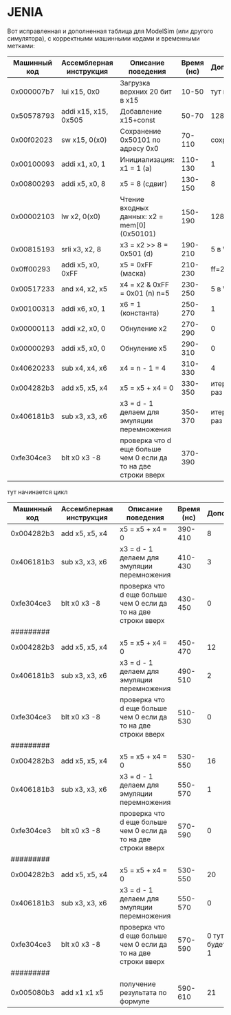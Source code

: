 # JENIA
Вот исправленная и дополненная таблица для ModelSim (или другого симулятора), с корректными машинными кодами и временными метками:

| Машинный код  | Ассемблерная инструкция        | Описание поведения                                                                  | Время (нс) | Дополнительно                     |
|---------------|--------------------------------|-------------------------------------------------------------------------------------|------------|-----------------------------------|
| 0x000007b7    | lui x15, 0x0                   | Загрузка верхних 20 бит  в x15                                                     | 10-50      |  тут нолик                         |
| 0x50578793    | addi x15, x15, 0x505           | Добавление x15+const                                                               | 50-70      |  1285 наш                          |
| 0x00f02023    | sw x15, 0(x0)                  | Сохранение 0x50101 по адресу 0x0                                                   | 70-110     |  сохраняется                       |
| 0x00100093    | addi x1, x0, 1                 | Инициализация: x1 = 1 (a)                                                          | 110-130    |  1                                 |
| 0x00800293    | addi x5, x0, 8                 | x5 = 8 (сдвиг)                                                                     | 130-150    |  8                                 |
| 0x00002103    | lw x2, 0(x0)                   | Чтение входных данных: x2 = mem[0] (0x50101)                                       | 150-190    |  1285 в WD                         |
| 0x00815193    | srli x3, x2, 8                 | x3 = x2 >> 8 = 0x501 (d)                                                           | 190-210    |  5 в WD                            |
| 0x0ff00293    | addi x5, x0, 0xFF              | x5 = 0xFF (маска)                                                                  | 210-230    |  ff=255                            |
| 0x00517233    | and x4, x2, x5                 | x4 = x2 & 0xFF = 0x01 (n)   n=5                                                    | 230-250    |  5 в WD                            |
| 0x00100313    | addi x6, x0, 1                 | x6 = 1 (константа)                                                                 | 250-270    |  1                                 |
| 0x00000113    | addi x2, x0, 0                 | Обнуление x2                                                                       | 270-290    |  0                                 |
| 0x00000293    | addi x5, x0, 0                 | Обнуление x5                                                                       | 290-310    |  0                                 |
| 0x40620233    | sub x4, x4, x6                 | x4 = n - 1 = 4                                                                     | 310-330    |  4                                 |
| 0x004282b3    | add x5, x5, x4                 | x5 = x5 + x4 = 0                                                                   | 330-350    | итерация перый раз 4               |
| 0x406181b3    | sub x3, x3, x6                 | x3 = d - 1 делаем для эмуляции перемножения                                        | 350-370    |  итерация перый раз 4              |
| 0xfe304ce3    | blt x0 x3 -8                   | проверка что d еще больше чем 0 если да то на две строки вверх                     | 370-390    |                                    |


тут начинается цикл

| Машинный код  | Ассемблерная инструкция        | Описание поведения                                                                  | Время (нс) | Дополнительно                     |
|---------------|--------------------------------|-------------------------------------------------------------------------------------|------------|-----------------------------------|
| 0x004282b3    | add x5, x5, x4                 | x5 = x5 + x4 = 0                                                                   | 390-410    |  8                                 |
| 0x406181b3    | sub x3, x3, x6                 | x3 = d - 1 делаем для эмуляции перемножения                                        | 410-430    |  3                                 |
| 0xfe304ce3    | blt x0 x3 -8                   | проверка что d еще больше чем 0 если да то на две строки вверх                     | 430-450    |  0                                 |
|#########
| 0x004282b3    | add x5, x5, x4                 | x5 = x5 + x4 = 0                                                                   | 450-470    |  12                                |
| 0x406181b3    | sub x3, x3, x6                 | x3 = d - 1 делаем для эмуляции перемножения                                        | 490-510    |  2                                 |
| 0xfe304ce3    | blt x0 x3 -8                   | проверка что d еще больше чем 0 если да то на две строки вверх                     | 510-530    |  0                                 |
|#########
| 0x004282b3    | add x5, x5, x4                 | x5 = x5 + x4 = 0                                                                   | 530-550    |  16                                |
| 0x406181b3    | sub x3, x3, x6                 | x3 = d - 1 делаем для эмуляции перемножения                                        | 550-570    |  1                                 |
| 0xfe304ce3    | blt x0 x3 -8                   | проверка что d еще больше чем 0 если да то на две строки вверх                     | 570-590    |  0                                 |
|#########
| 0x004282b3    | add x5, x5, x4                 | x5 = x5 + x4 = 0                                                                   | 530-550    |  20                                |
| 0x406181b3    | sub x3, x3, x6                 | x3 = d - 1 делаем для эмуляции перемножения                                        | 550-570    |  0                                 |
| 0xfe304ce3    | blt x0 x3 -8                   | проверка что d еще больше чем 0 если да то на две строки вверх                     | 570-590    |  0  тут наконец будет вперед на 1  |
|#########
| 0x005080b3    | add x1 x1 x5                   | получение результата по формуле                                                    | 590-610    |  21                                |

